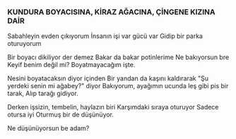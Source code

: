 ---
---
### KUNDURA BOYACISINA, KİRAZ AĞACINA, ÇİNGENE KIZINA DAİR

Sabahleyin evden çıkıyorum
İnsanın işi var gücü var
Gidip bir parka oturuyorum

Bir boyacı dikiliyor der demez
Bakar da bakar potinlerime
Ne bakıyorsun bre
Keyif benim değil mi?
Boyatmayacağım işte.

Nesini boyatacaksın diyor içinden
Bir yandan da kaşını kaldırarak
"Şu yerdeki senin mi ağabey?" diyor
Bakıyorum, ayağımın ucunda leş gibi pis bir tarak,
Alıp tarağı gidiyor.

Derken işsizin, tembelin, haylazın biri
Karşımdaki sıraya oturuyor
Sadece otursa iyi
Oturmuş bir de düşünüyor.

Ne düşünüyorsun be adam?